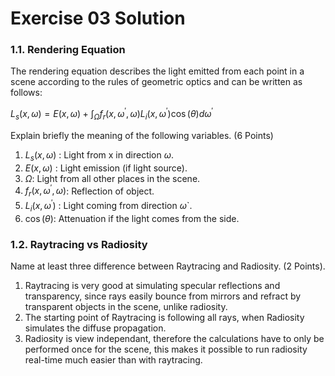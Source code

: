 # Exercise 03 Solution

### 1.1. Rendering Equation

The rendering equation describes the light emitted from each point in a scene according to the rules of geometric optics and can be written as follows:

$`L_s(x, \omega) = E(x, \omega) + \int_\Omega f_r(x,\omega^\prime, \omega) L_i(x,\omega^\prime) \cos (\theta) d\omega^\prime`$

Explain briefly the meaning of the following variables. (6 Points)

1. $`L_s(x, \omega)`$ : Light from x in direction $`\omega`$.
2. $`E(x, \omega)`$ : Light emission (if light source).
3. $`\Omega`$: Light from all other places in the scene.
4. $`f_r(x,\omega^\prime, \omega)`$: Reflection of object.
5. $`L_i(x, \omega^\prime)`$ : Light coming from direction $`\omega`$`.
6. $`\cos (\theta)`$: Attenuation if the light comes from the side.

### 1.2. Raytracing vs Radiosity

Name at least three difference between Raytracing and Radiosity. (2 Points).

1. Raytracing is very good at simulating specular reflections and transparency, since rays easily bounce from mirrors and refract by transparent objects in the scene, unlike radiosity.
2. The starting point of Raytracing is following all rays, when Radiosity simulates the diffuse propagation.
3. Radiosity is view independant, therefore the calculations have to only be performed once for the scene, this makes it possible to run radiosity real-time much easier than with raytracing.
